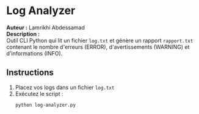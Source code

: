 # Log Analyzer

**Auteur :** Lamrikhi Abdessamad  
**Description :**  
Outil CLI Python qui lit un fichier `log.txt` et génère un rapport `rapport.txt` contenant le nombre d'erreurs (ERROR), d'avertissements (WARNING) et d'informations (INFO).

## Instructions

1. Placez vos logs dans un fichier `log.txt`
2. Exécutez le script :
   ```bash
   python log-analyzer.py